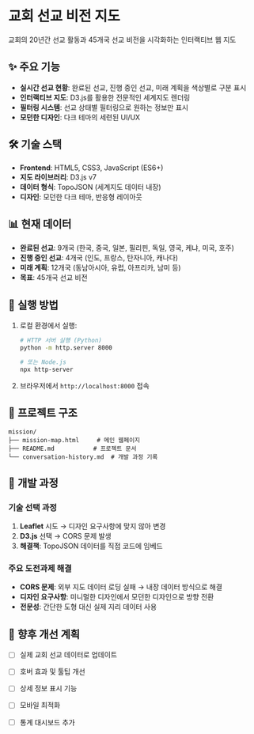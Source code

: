 


# 교회 선교 비전 지도

교회의 20년간 선교 활동과 45개국 선교 비전을 시각화하는 인터랙티브 웹 지도

## ✨ 주요 기능

- **실시간 선교 현황**: 완료된 선교, 진행 중인 선교, 미래 계획을 색상별로 구분 표시
- **인터랙티브 지도**: D3.js를 활용한 전문적인 세계지도 렌더링
- **필터링 시스템**: 선교 상태별 필터링으로 원하는 정보만 표시
- **모던한 디자인**: 다크 테마의 세련된 UI/UX

## 🛠 기술 스택

- **Frontend**: HTML5, CSS3, JavaScript (ES6+)
- **지도 라이브러리**: D3.js v7
- **데이터 형식**: TopoJSON (세계지도 데이터 내장)
- **디자인**: 모던한 다크 테마, 반응형 레이아웃

## 📊 현재 데이터

- **완료된 선교**: 9개국 (한국, 중국, 일본, 필리핀, 독일, 영국, 케냐, 미국, 호주)
- **진행 중인 선교**: 4개국 (인도, 프랑스, 탄자니아, 캐나다)  
- **미래 계획**: 12개국 (동남아시아, 유럽, 아프리카, 남미 등)
- **목표**: 45개국 선교 비전

## 🚀 실행 방법

1. 로컬 환경에서 실행:
   ```bash
   # HTTP 서버 실행 (Python)
   python -m http.server 8000
   
   # 또는 Node.js
   npx http-server
   ```

2. 브라우저에서 `http://localhost:8000` 접속

## 📁 프로젝트 구조

```
mission/
├── mission-map.html     # 메인 웹페이지
├── README.md           # 프로젝트 문서
└── conversation-history.md  # 개발 과정 기록
```

## 🔧 개발 과정

### 기술 선택 과정
1. **Leaflet** 시도 → 디자인 요구사항에 맞지 않아 변경
2. **D3.js** 선택 → CORS 문제 발생
3. **해결책**: TopoJSON 데이터를 직접 코드에 임베드

### 주요 도전과제 해결
- **CORS 문제**: 외부 지도 데이터 로딩 실패 → 내장 데이터 방식으로 해결
- **디자인 요구사항**: 미니멀한 디자인에서 모던한 디자인으로 방향 전환
- **전문성**: 간단한 도형 대신 실제 지리 데이터 사용

## 🎯 향후 개선 계획

- [ ] 실제 교회 선교 데이터로 업데이트
- [ ] 호버 효과 및 툴팁 개선
- [ ] 상세 정보 표시 기능
- [ ] 모바일 최적화
- [ ] 통계 대시보드 추가


